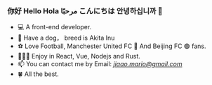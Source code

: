 ### 你好 Hello Hola مرحبًا こんにちは 안녕하십니까 👋

- 💻 A front-end developer.
- 🐶 Have a dog， breed is Akita Inu
- ⚽️ Love Football, Manchester United FC 🔴 And Beijing FC 🟢 fans.
- 👨🏻‍💻 Enjoy in React, Vue, Nodejs and Rust.
- 📫 You can contact me by Email: *jiaao.mario@gmail.com*
- 🍀 All the best.
